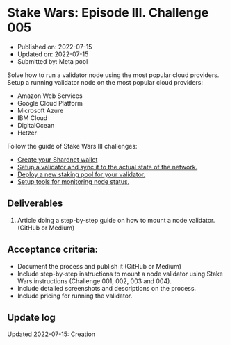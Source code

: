# Stake Wars: Episode III. Challenge 005
* Published on: 2022-07-15
* Updated on: 2022-07-15
* Submitted by: Meta pool

Solve how to run a validator node using the most popular cloud providers. Setup a running validator node on the most popular cloud providers:

* Amazon Web Services
* Google Cloud Platform
* Microsoft Azure
* IBM Cloud
* DigitalOcean
* Hetzer

Follow the guide of Stake Wars III challenges:
* [Create your Shardnet wallet](https://github.com/near/stakewars-iii/blob/main/challenges/001.md)
* [Setup a validator and sync it to the actual state of the network.](https://github.com/near/stakewars-iii/blob/main/challenges/002.md)
* [Deploy a new staking pool for your validator.](https://github.com/near/stakewars-iii/blob/main/challenges/003.md)
* [Setup tools for monitoring node status.](https://github.com/near/stakewars-iii/blob/main/challenges/004.md)


## Deliverables

1. Article doing a step-by-step guide on how to mount a node validator. (GitHub or Medium)


## Acceptance criteria:
* Document the process and publish it (GitHub or Medium)
* Include step-by-step instructions to mount a node validator using Stake Wars instructions (Challenge 001, 002, 003 and 004).
* Include detailed screenshots and descriptions on the process.
* Include pricing for running the validator.


## Update log


Updated 2022-07-15: Creation
